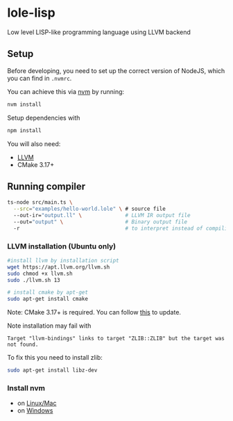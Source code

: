 # lole-lisp
Low level LISP-like programming language using LLVM backend

## Setup

Before developing, you need to set up the correct version of NodeJS, which you can find in `.nvmrc`.

You can achieve this via [nvm](#install-nvm) by running:

```bash
nvm install
```

Setup dependencies with

```bash
npm install
```

You will also need:
 - [LLVM](#LLVM-installation-(Ubuntu-only))
 - CMake 3.17+

## Running compiler

```bash
ts-node src/main.ts \
  --src="examples/hello-world.lole" \ # source file
  --out-ir="output.ll" \              # LLVM IR output file
  --out="output" \                    # Binary output file
  -r                                  # to interpret instead of compiling
```

### LLVM installation (Ubuntu only)

```bash
#install llvm by installation script
wget https://apt.llvm.org/llvm.sh
sudo chmod +x llvm.sh
sudo ./llvm.sh 13

# install cmake by apt-get
sudo apt-get install cmake
```

Note: CMake 3.17+ is required. You can follow [this](https://askubuntu.com/questions/355565/how-do-i-install-the-latest-version-of-cmake-from-the-command-line) to update.

Note installation may fail with
```
Target "llvm-bindings" links to target "ZLIB::ZLIB" but the target was not found.
```
To fix this you need to install zlib:

```bash
sudo apt-get install libz-dev
```

### Install nvm

- on [Linux/Mac](https://github.com/nvm-sh/nvm#install--update-script)
- on [Windows](https://github.com/coreybutler/nvm-windows)
